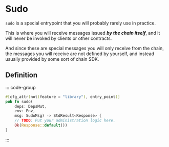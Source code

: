 <ChapterLabel label="core"></ChapterLabel>

# Sudo

`sudo` is a special entrypoint that you will probably rarely use in practice.

This is where you will receive messages issued _**by the chain itself**_,
and it will never be invoked by clients or other contracts.

And since these are special messages you will only receive from the chain,
the messages you will receive are not defined by yourself,
and instead usually provided by some sort of chain SDK.

## Definition

::: code-group

```Rust [contract.rs]
#[cfg_attr(not(feature = "library"), entry_point)]
pub fn sudo(
    deps: DepsMut, 
    env: Env,
    msg: SudoMsg) -> StdResult<Response> {
    // TODO: Put your administration logic here.
    Ok(Response::default())
}
```

:::
